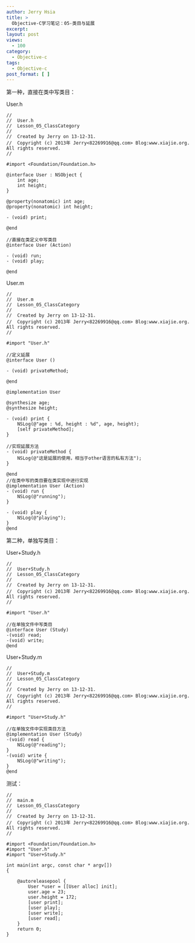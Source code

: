 ```yaml
---
author: Jerry Hsia
title: >
  Objective-C学习笔记：05-类目与延展
excerpt:
layout: post
views:
  - 100
category:
  - Objective-c
tags:
  - Objective-c
post_format: [ ]
---
```

第一种，直接在类中写类目：

User.h

    //
    //  User.h
    //  Lesson_05_ClassCategory
    //
    //  Created by Jerry on 13-12-31.
    //  Copyright (c) 2013年 Jerry<82269916@qq.com> Blog:www.xiajie.org. All rights reserved.
    //
    
    #import <Foundation/Foundation.h>
    
    @interface User : NSObject {
        int age;
        int height;
    }
    
    @property(nonatomic) int age;
    @property(nonatomic) int height;
    
    - (void) print;
    
    @end
    
    //直接在类定义中写类目
    @interface User (Action)
    
    - (void) run;
    - (void) play;
    
    @end

User.m

    //
    //  User.m
    //  Lesson_05_ClassCategory
    //
    //  Created by Jerry on 13-12-31.
    //  Copyright (c) 2013年 Jerry<82269916@qq.com> Blog:www.xiajie.org. All rights reserved.
    //
    
    #import "User.h"
    
    //定义延展
    @interface User ()
    
    - (void) privateMethod;
    
    @end
    
    @implementation User
    
    @synthesize age;
    @synthesize height;
    
    - (void) print {
        NSLog(@"age : %d, height : %d", age, height);
        [self privateMethod];
    }
    
    //实现延展方法
    - (void) privateMethod {
        NSLog(@"这是延展的使用，相当于other语言的私有方法");
    }
    
    @end
    //在类中写的类目要在类实现中进行实现
    @implementation User (Action)
    - (void) run {
        NSLog(@"running");
    }
    
    - (void) play {
        NSLog(@"playing");
    }
    @end

第二种，单独写类目：

User+Study.h

    //
    //  User+Study.h
    //  Lesson_05_ClassCategory
    //
    //  Created by Jerry on 13-12-31.
    //  Copyright (c) 2013年 Jerry<82269916@qq.com> Blog:www.xiajie.org. All rights reserved.
    //
    
    #import "User.h"
    
    //在单独文件中写类目
    @interface User (Study)
    -(void) read;
    -(void) write;
    @end

User+Study.m

    //
    //  User+Study.m
    //  Lesson_05_ClassCategory
    //
    //  Created by Jerry on 13-12-31.
    //  Copyright (c) 2013年 Jerry<82269916@qq.com> Blog:www.xiajie.org. All rights reserved.
    //
    
    #import "User+Study.h"
    
    //在单独文件中实现类目方法
    @implementation User (Study)
    -(void) read {
        NSLog(@"reading");
    }
    -(void) write {
        NSLog(@"writing");
    }
    @end

测试：

    //
    //  main.m
    //  Lesson_05_ClassCategory
    //
    //  Created by Jerry on 13-12-31.
    //  Copyright (c) 2013年 Jerry<82269916@qq.com> Blog:www.xiajie.org. All rights reserved.
    //
    
    #import <Foundation/Foundation.h>
    #import "User.h"
    #import "User+Study.h"
    
    int main(int argc, const char * argv[])
    {
    
        @autoreleasepool {
            User *user = [[User alloc] init];
            user.age = 23;
            user.height = 172;
            [user print];
            [user play];
            [user write];
            [user read];
        }
        return 0;
    }

 

 

 